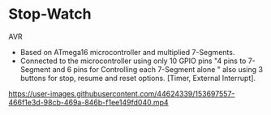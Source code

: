 # Stop-Watch
AVR

* Based on ATmega16 microcontroller and multiplied 7-Segments.
* Connected to the microcontroller using only 10 GPIO pins "4 pins to 7-Segment and 6 pins for Controlling each 7-Segment alone " also using 3 buttons for stop, resume and reset options. [Timer, External Interrupt].

https://user-images.githubusercontent.com/44624339/153697557-466f1e3d-98cb-469a-846b-f1ee149fd040.mp4

